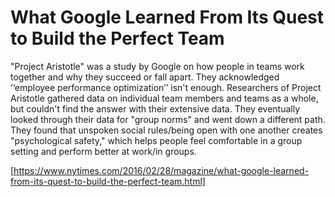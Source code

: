 # What Google Learned From Its Quest to Build the Perfect Team

"Project Aristotle" was a study by Google on how people in teams work together and why they succeed or fall apart. 
They acknowledged ‘‘employee performance optimization’’ isn't enough. Researchers of Project Aristotle gathered data on individual team members and teams as a whole, but couldn't find the answer with their extensive data.
They eventually looked through their data for "group norms" and went down a different path. They found that unspoken social rules/being open with one another creates "psychological safety," which helps people feel comfortable in a group setting and perform better at work/in groups.

[https://www.nytimes.com/2016/02/28/magazine/what-google-learned-from-its-quest-to-build-the-perfect-team.html]